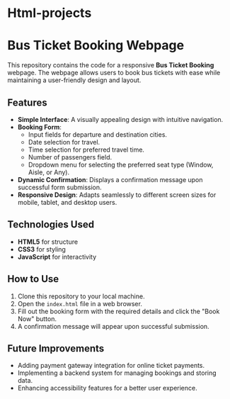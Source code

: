# Html-projects
# Bus Ticket Booking Webpage

This repository contains the code for a responsive **Bus Ticket Booking** webpage. The webpage allows users to book bus tickets with ease while maintaining a user-friendly design and layout.

## Features
- **Simple Interface**: A visually appealing design with intuitive navigation.
- **Booking Form**: 
  - Input fields for departure and destination cities.
  - Date selection for travel.
  - Time selection for preferred travel time.
  - Number of passengers field.
  - Dropdown menu for selecting the preferred seat type (Window, Aisle, or Any).
- **Dynamic Confirmation**: Displays a confirmation message upon successful form submission.
- **Responsive Design**: Adapts seamlessly to different screen sizes for mobile, tablet, and desktop users.

## Technologies Used
- **HTML5** for structure
- **CSS3** for styling
- **JavaScript** for interactivity

## How to Use
1. Clone this repository to your local machine.
2. Open the `index.html` file in a web browser.
3. Fill out the booking form with the required details and click the "Book Now" button.
4. A confirmation message will appear upon successful submission.

## Future Improvements
- Adding payment gateway integration for online ticket payments.
- Implementing a backend system for managing bookings and storing data.
- Enhancing accessibility features for a better user experience.
